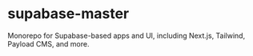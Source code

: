# supabase-master
Monorepo for Supabase-based apps and UI, including Next.js, Tailwind, Payload CMS, and more.
